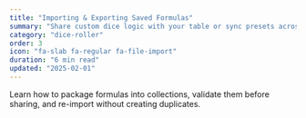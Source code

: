 ```yaml
---
title: "Importing & Exporting Saved Formulas"
summary: "Share custom dice logic with your table or sync presets across devices."
category: "dice-roller"
order: 3
icon: "fa-slab fa-regular fa-file-import"
duration: "6 min read"
updated: "2025-02-01"
---
```


Learn how to package formulas into collections, validate them before sharing, and re-import without creating duplicates.
